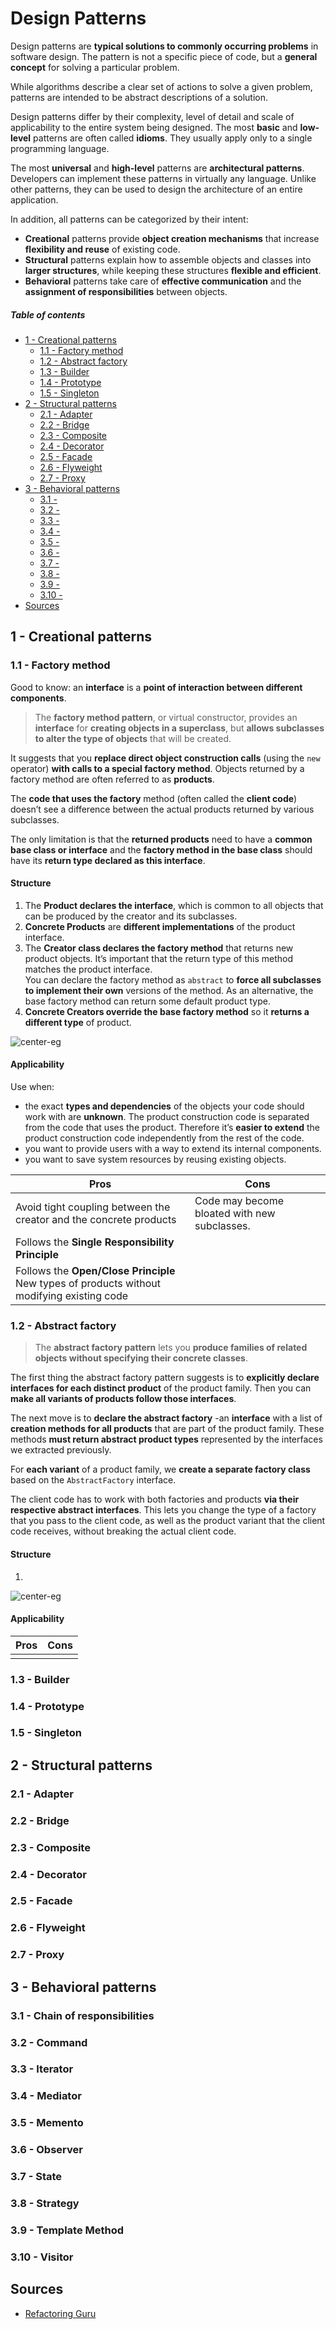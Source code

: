 [//]: # (TITLE Design Patterns)
[//]: # (ENDPOINT /design)


# Design Patterns

Design patterns are **typical solutions to commonly occurring problems** in software design. The pattern is not a specific piece of code, but a **general concept** for solving a particular problem. 

While algorithms describe a clear set of actions to solve a given problem, patterns are intended to be abstract descriptions of a solution.

Design patterns differ by their complexity, level of detail and scale of applicability to the entire system being designed.  The most **basic** and **low-level** patterns are often called **idioms**. They usually apply only to a single programming language.

The most **universal** and **high-level** patterns are **architectural patterns**. Developers can implement these patterns in virtually any language. Unlike other patterns, they can be used to design the architecture of an entire application.

In addition, all patterns can be categorized by their intent:
- **Creational** patterns provide **object creation mechanisms** that increase **flexibility and reuse** of existing code.
- **Structural** patterns explain how to assemble objects and classes into **larger structures**, while keeping these structures **flexible and efficient**.
- **Behavioral** patterns take care of **effective communication** and the **assignment of responsibilities** between objects.


<!-- markdown-toc start - Don't edit this section. Run M-x markdown-toc-refresh-toc -->
##### Table of contents

- [1 - Creational patterns](#1---creational-patterns)
    - [1.1 - Factory method](#11---factory-method)
    - [1.2 - Abstract factory ](#12---abstract-factory)
    - [1.3 - Builder](#13---builder)
    - [1.4 - Prototype](#14---prototype)
    - [1.5 - Singleton](#15---singleton)
- [2 - Structural patterns](#2---structural-patterns)
    - [2.1 - Adapter](#21---adapter)
    - [2.2 - Bridge](#22---bridge)
    - [2.3 - Composite](#23---composite)
    - [2.4 - Decorator](#24---decorator)
    - [2.5 - Facade](#25---facade)
    - [2.6 - Flyweight](#26---flyweight)
    - [2.7 - Proxy](#27---proxy)
- [3 - Behavioral patterns](#3---behavioral-patterns)
    - [3.1 - ](#31--)
    - [3.2 - ](#32--)
    - [3.3 - ](#33--)
    - [3.4 - ](#34--)
    - [3.5 - ](#35--)
    - [3.6 - ](#36--)
    - [3.7 - ](#37--)
    - [3.8 - ](#38--)
    - [3.9 - ](#39--)
    - [3.10 - ](#310--)
- [Sources](#sources)

<!-- markdown-toc end -->


## 1 - Creational patterns

### 1.1 - Factory method

Good to know: an **interface** is a **point of interaction between different components**.

> The **factory method pattern**, or virtual constructor, provides an **interface** for **creating objects in a superclass**, but **allows subclasses to alter the type of objects** that will be created. 

It suggests that you **replace direct object construction calls** (using the `new` operator) **with calls to a special factory method**. Objects returned by a factory method are often referred to as **products**.

The **code that uses the factory** method (often called the **client code**) doesn’t see a difference between the actual products returned by various subclasses. 

The only limitation is that the **returned products** need to have a **common base class or interface** and the **factory method in the base class** should have its **return type declared as this interface**.

#### Structure 

1. The **Product declares the interface**, which is common to all objects that can be produced by the creator and its subclasses.
2. **Concrete Products** are **different implementations** of the product interface.
3. The **Creator class declares the factory method** that returns new product objects. It’s important that the return type of this method matches the product interface.<br>
You can declare the factory method as `abstract` to **force all subclasses to implement their own** versions of the method. As an alternative, the base factory method can return some default product type.
4. **Concrete Creators override the base factory method** so it **returns a different type** of product.

![center-eg](factory-method.png)


#### Applicability

Use when: 
- the exact **types and dependencies** of the objects your code should work with are **unknown**. The product construction code is separated from the code that uses the product. Therefore it’s **easier to extend** the product construction code independently from the rest of the code.
- you want to provide users with a way to extend its internal components.
- you want to save system resources by reusing existing objects.

| Pros                                                                                          | Cons                                         |
|-----------------------------------------------------------------------------------------------|----------------------------------------------|
| Avoid tight coupling between the creator and the concrete products                            | Code may become bloated with new subclasses. |
| Follows the **Single Responsibility Principle**                                               |                                              |
| Follows the **Open/Close Principle**<br>New types of products without modifying existing code |                                              |


### 1.2 - Abstract factory 

> The **abstract factory pattern** lets you **produce families of related objects without specifying their concrete classes**.

The first thing the abstract factory pattern suggests is to **explicitly declare interfaces for each distinct product** of the product family. Then you can **make all variants of products follow those interfaces**. 

The next move is to **declare the abstract factory** -an **interface** with a list of **creation methods for all products** that are part of the product family. These methods **must return abstract product types** represented by the interfaces we extracted previously. 

For **each variant** of a product family, we **create a separate factory class** based on the `AbstractFactory` interface.

The client code has to work with both factories and products **via their respective abstract interfaces**. This lets you change the type of a factory that you pass to the client code, as well as the product variant that the client code receives, without breaking the actual client code.

#### Structure 

1. 

![center-eg](abstract-factory.png)

#### Applicability

| Pros | Cons |
|------|------|
|      |      |

### 1.3 - Builder


### 1.4 - Prototype


### 1.5 - Singleton


## 2 - Structural patterns

### 2.1 - Adapter


### 2.2 - Bridge


### 2.3 - Composite


### 2.4 - Decorator


### 2.5 - Facade


### 2.6 - Flyweight


### 2.7 - Proxy



## 3 - Behavioral patterns

### 3.1 - Chain of responsibilities
### 3.2 - Command
### 3.3 - Iterator
### 3.4 - Mediator
### 3.5 - Memento
### 3.6 - Observer
### 3.7 - State
### 3.8 - Strategy
### 3.9 - Template Method
### 3.10 - Visitor


## Sources

- [Refactoring Guru](https://refactoring.guru/design-patterns/what-is-pattern)
